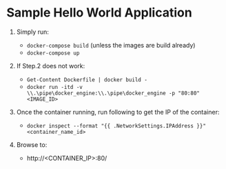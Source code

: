 # Sample Hello World Application
   
1. Simply run:
   - `docker-compose build` (unless the images are build already)
   - `docker-compose up`
   
2. If Step.2 does not work:
   - `Get-Content Dockerfile | docker build -`
   - `docker run -itd -v \\.\pipe\docker_engine:\\.\pipe\docker_engine -p "80:80" <IMAGE_ID>`
   
3. Once the container running, run following to get the IP of the container:
   - `docker inspect --format "{{ .NetworkSettings.IPAddress }}" <container_name_id>`
   
4. Browse to:
   - http://<CONTAINER_IP>:80/
